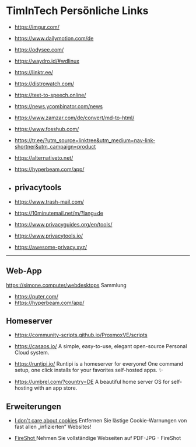 # TimInTech Persönliche Links



- https://imgur.com/
- https://www.dailymotion.com/de
- https://odysee.com/
- https://waydro.id/#wdlinux
- https://linktr.ee/
- https://distrowatch.com/
- https://text-to-speech.online/
- https://news.ycombinator.com/news
- https://www.zamzar.com/de/convert/md-to-html/
- https://www.fosshub.com/
- https://tr.ee/?utm_source=linktree&utm_medium=nav-link-shortner&utm_campaign=product
- https://alternativeto.net/
- https://hyperbeam.com/app/


- ## privacytools
- https://www.trash-mail.com/
- https://10minutemail.net/m/?lang=de


- https://www.privacyguides.org/en/tools/
- https://www.privacytools.io/
- https://awesome-privacy.xyz/

----

## Web-App
https://simone.computer/webdesktops Sammlung

 - https://puter.com/
 - https://hyperbeam.com/app/
   
## Homeserver
- https://community-scripts.github.io/ProxmoxVE/scripts

- https://casaos.io/ A simple, easy-to-use, elegant open-source Personal Cloud system.

- https://runtipi.io/ Runtipi is a homeserver for everyone! One command setup, one click installs for your favorites self-hosted apps. ✨

- https://umbrel.com/?country=DE A beautiful home server OS for self-hosting with an app store.

## Erweiterungen

- [ I don't care about cookies]( https://chromewebstore.google.com/detail/i-dont-care-about-cookies/fihnjjcciajhdojfnbdddfaoknhalnja) Entfernen Sie lästige Cookie-Warnungen von fast allen „infizierten“ Websites! 

- [FireShot ][def] Nehmen Sie vollständige Webseiten auf PDF-JPG - FireShot






[def]: https://chromewebstore.google.com/detail/nehmen-sie-vollst%C3%A4ndige-w/mcbpblocgmgfnpjjppndjkmgjaogfceg?hl=de
